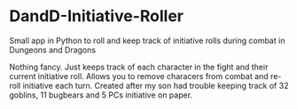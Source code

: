 # DandD-Initiative-Roller
Small app in Python to roll and keep track of initiative rolls during combat in Dungeons and Dragons

Nothing fancy. Just keeps track of each character in the fight and their current initiative roll. Allows you to remove characers from combat and re-roll initiative each turn.
Created after my son had trouble keeping track of 32 goblins, 11 bugbears and 5 PCs initiative on paper.
